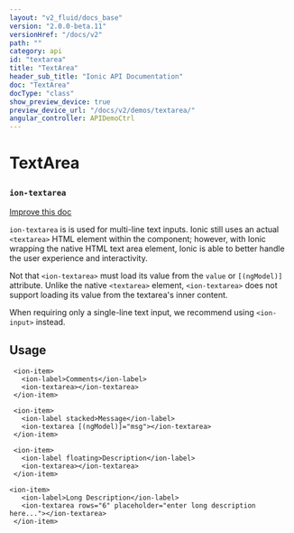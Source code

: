 ```yaml
---
layout: "v2_fluid/docs_base"
version: "2.0.0-beta.11"
versionHref: "/docs/v2"
path: ""
category: api
id: "textarea"
title: "TextArea"
header_sub_title: "Ionic API Documentation"
doc: "TextArea"
docType: "class"
show_preview_device: true
preview_device_url: "/docs/v2/demos/textarea/"
angular_controller: APIDemoCtrl 
---
```










<h1 class="api-title">
<a class="anchor" name="text-area" href="#text-area"></a>

TextArea
<h3><code>ion-textarea</code></h3>






</h1>

<a class="improve-v2-docs" href="http://github.com/driftyco/ionic/edit/master//src/components/input/input.ts#L124">
Improve this doc
</a>






<p><code>ion-textarea</code> is is used for multi-line text inputs. Ionic still
uses an actual <code>&lt;textarea&gt;</code> HTML element within the component;
however, with Ionic wrapping the native HTML text area element, Ionic
is able to better handle the user experience and interactivity.</p>
<p>Not that <code>&lt;ion-textarea&gt;</code> must load its value from the <code>value</code> or
<code>[(ngModel)]</code> attribute. Unlike the native <code>&lt;textarea&gt;</code> element,
<code>&lt;ion-textarea&gt;</code> does not support loading its value from the
textarea&#39;s inner content.</p>
<p>When requiring only a single-line text input, we recommend using
<code>&lt;ion-input&gt;</code> instead.</p>




<!-- @usage tag -->

<h2><a class="anchor" name="usage" href="#usage"></a>Usage</h2>

<pre><code class="lang-html"> &lt;ion-item&gt;
   &lt;ion-label&gt;Comments&lt;/ion-label&gt;
   &lt;ion-textarea&gt;&lt;/ion-textarea&gt;
 &lt;/ion-item&gt;

 &lt;ion-item&gt;
   &lt;ion-label stacked&gt;Message&lt;/ion-label&gt;
   &lt;ion-textarea [(ngModel)]=&quot;msg&quot;&gt;&lt;/ion-textarea&gt;
 &lt;/ion-item&gt;

 &lt;ion-item&gt;
   &lt;ion-label floating&gt;Description&lt;/ion-label&gt;
   &lt;ion-textarea&gt;&lt;/ion-textarea&gt;
 &lt;/ion-item&gt;

&lt;ion-item&gt;
   &lt;ion-label&gt;Long Description&lt;/ion-label&gt;
   &lt;ion-textarea rows=&quot;6&quot; placeholder=&quot;enter long description here...&quot;&gt;&lt;/ion-textarea&gt;
 &lt;/ion-item&gt;
</code></pre>




<!-- @property tags -->



<!-- instance methods on the class -->




<!-- related link --><!-- end content block -->


<!-- end body block -->

